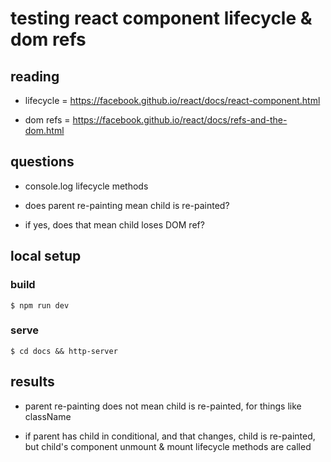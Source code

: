 # testing react component lifecycle & dom refs


## reading


- lifecycle = https://facebook.github.io/react/docs/react-component.html

- dom refs = https://facebook.github.io/react/docs/refs-and-the-dom.html


## questions


- console.log lifecycle methods

- does parent re-painting mean child is re-painted?

- if yes, does that mean child loses DOM ref?


## local setup

### build

```
$ npm run dev
```

### serve

```
$ cd docs && http-server
```


## results


- parent re-painting does not mean child is re-painted, for things like className

- if parent has child in conditional, and that changes, child is re-painted, but child's component unmount & mount lifecycle methods are called